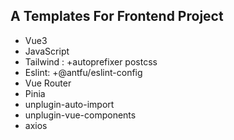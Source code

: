 ## A Templates For Frontend Project

- Vue3
- JavaScript
- Tailwind : +autoprefixer postcss
- Eslint: +@antfu/eslint-config
- Vue Router
- Pinia
- unplugin-auto-import
- unplugin-vue-components
- axios
